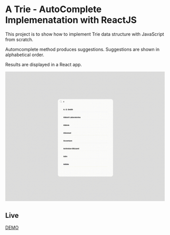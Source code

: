 # A Trie - AutoComplete Implemenatation with ReactJS

This project is to show how to implement Trie data structure with JavaScript from scratch.

Automcomplete method produces suggestions. Suggestions are shown in alphabetical order.

Results are displayed in a React app.



![Screen Recording](src/sr.gif)





## Live

[DEMO](https://trie-react.web.app)
